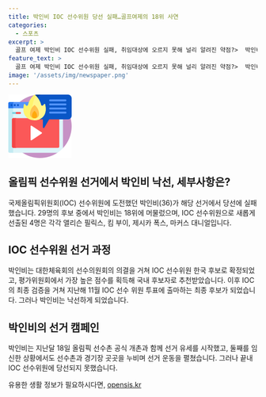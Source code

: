 ```yaml
---
title: 박인비 IOC 선수위원 당선 실패…골프여제의 18위 사연
categories:
  - 스포츠
excerpt: >
  골프 여제 박인비 IOC 선수위원 실패, 취임대상에 오르지 못해 널리 알려진 약점?>  박인비가 IOC 선수위원에 선출되지 못했다. 지난해 선출된 대한체육회의 선수의원회의 후보였으나, 골프 출신이라는 약점을 극복하지 못한 것으로 분석된다. 박인비는 리우 올림픽에서 금메달을 획득한 선수로, 이번 선출 결과는 관심을 끌었다. 결국 4위 밖에 머물러 당선되지 못했으며, 대한 국적의 IOC 위원은 현재 이기흥 대한체육회장과 김재열 국제빙상연맹회장 뿐이다.
feature_text: >
  골프 여제 박인비 IOC 선수위원 실패, 취임대상에 오르지 못해 널리 알려진 약점?>  박인비가 IOC 선수위원에 선출되지 못했다. 지난해 선출된 대한체육회의 선수의원회의 후보였으나, 골프 출신이라는 약점을 극복하지 못한 것으로 분석된다. 박인비는 리우 올림픽에서 금메달을 획득한 선수로, 이번 선출 결과는 관심을 끌었다. 결국 4위 밖에 머물러 당선되지 못했으며, 대한 국적의 IOC 위원은 현재 이기흥 대한체육회장과 김재열 국제빙상연맹회장 뿐이다.
image: '/assets/img/newspaper.png'
---
```


<p><img src="/assets/img/news.png" alt="rentncar 속보" /></p>

<h2 data-ke-size="size26">올림픽 선수위원 선거에서 박인비 낙선, 세부사항은?</h2>

<p data-ke-size="size16">국제올림픽위원회(IOC) 선수위원에 도전했던 박인비(36)가 해당 선거에서 당선에 실패했습니다. 29명의 후보 중에서 박인비는 18위에 머물렀으며, IOC 선수위원으로 새롭게 선출된 4명은 각각 앨리슨 필릭스, 킴 부이, 제시카 폭스, 마커스 대니얼입니다.</p>

<h2 data-ke-size="size26">IOC 선수위원 선거 과정</h2>

<p data-ke-size="size16">박인비는 대한체육회의 선수의원회의 의결을 거쳐 IOC 선수위원 한국 후보로 확정되었고, 평가위원회에서 가장 높은 점수를 획득해 국내 후보자로 추천받았습니다. 이후 IOC의 최종 검증을 거쳐 지난해 11월 IOC 선수 위원 투표에 출마하는 최종 후보가 되었습니다. 그러나 박인비는 낙선하게 되었습니다.</p>

<h2 data-ke-size="size26">박인비의 선거 캠페인</h2>

<p data-ke-size="size16">박인비는 지난달 18일 올림픽 선수촌 공식 개촌과 함께 선거 유세를 시작했고, 둘째를 임신한 상황에서도 선수촌과 경기장 곳곳을 누비며 선거 운동을 펼쳤습니다. 그러나 끝내 IOC 선수위원에 당선되지 못했습니다.</p>
유용한 생활 정보가 필요하시다면, <a href="https://opensis.kr" rel="dofollow">opensis.kr</a>


